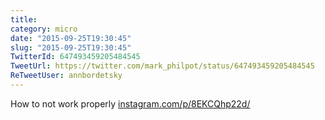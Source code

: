 ```yaml
---
title: 
category: micro
date: "2015-09-25T19:30:45"
slug: "2015-09-25T19:30:45"
TwitterId: 647493459205484545
TweetUrl: https://twitter.com/mark_philpot/status/647493459205484545
ReTweetUser: annbordetsky
---
```


<i class="fa fa-retweet" aria-hidden="true"></i> How to not work properly [instagram.com/p/8EKCQhp22d/](https://instagram.com/p/8EKCQhp22d/)
